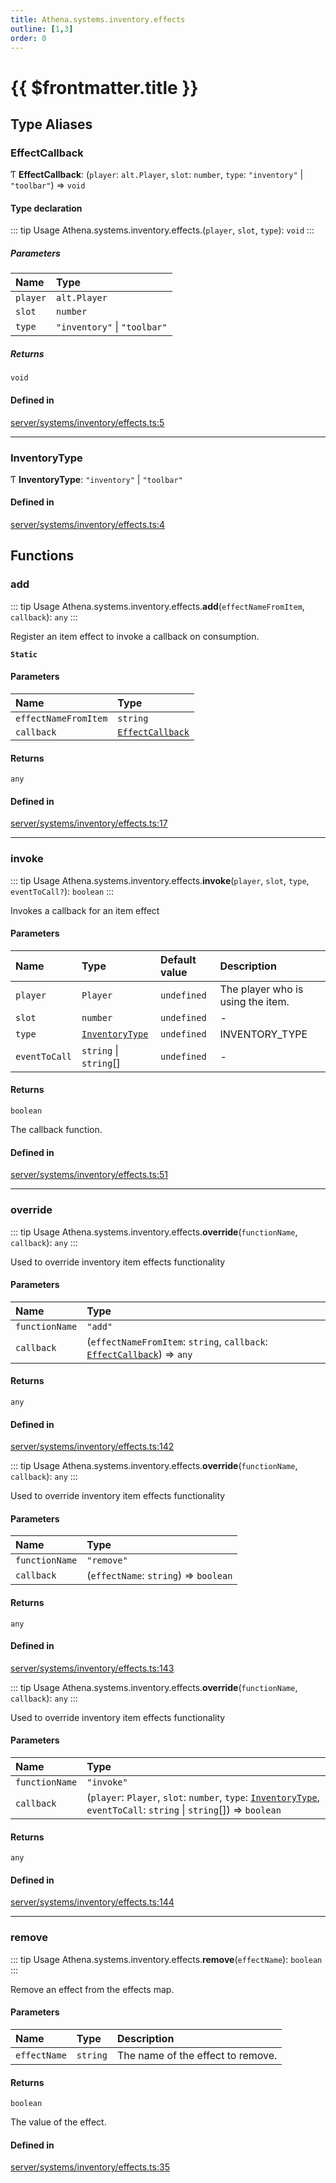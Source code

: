 ```yaml
---
title: Athena.systems.inventory.effects
outline: [1,3]
order: 0
---
```


# {{ $frontmatter.title }}


## Type Aliases

### EffectCallback

Ƭ **EffectCallback**: (`player`: `alt.Player`, `slot`: `number`, `type`: ``"inventory"`` \| ``"toolbar"``) => `void`

#### Type declaration

::: tip Usage
Athena.systems.inventory.effects.(`player`, `slot`, `type`): `void`
:::

##### Parameters

| Name | Type |
| :------ | :------ |
| `player` | `alt.Player` |
| `slot` | `number` |
| `type` | ``"inventory"`` \| ``"toolbar"`` |

##### Returns

`void`

#### Defined in

[server/systems/inventory/effects.ts:5](https://github.com/Stuyk/altv-athena/blob/c82c34f/src/core/server/systems/inventory/effects.ts#L5)

___

### InventoryType

Ƭ **InventoryType**: ``"inventory"`` \| ``"toolbar"``

#### Defined in

[server/systems/inventory/effects.ts:4](https://github.com/Stuyk/altv-athena/blob/c82c34f/src/core/server/systems/inventory/effects.ts#L4)

## Functions

### add

::: tip Usage
Athena.systems.inventory.effects.**add**(`effectNameFromItem`, `callback`): `any`
:::

Register an item effect to invoke a callback on consumption.

**`Static`**

#### Parameters

| Name | Type |
| :------ | :------ |
| `effectNameFromItem` | `string` |
| `callback` | [`EffectCallback`](server_systems_inventory_effects.md#EffectCallback) |

#### Returns

`any`

#### Defined in

[server/systems/inventory/effects.ts:17](https://github.com/Stuyk/altv-athena/blob/c82c34f/src/core/server/systems/inventory/effects.ts#L17)

___

### invoke

::: tip Usage
Athena.systems.inventory.effects.**invoke**(`player`, `slot`, `type`, `eventToCall?`): `boolean`
:::

Invokes a callback for an item effect

#### Parameters

| Name | Type | Default value | Description |
| :------ | :------ | :------ | :------ |
| `player` | `Player` | `undefined` | The player who is using the item. |
| `slot` | `number` | `undefined` | - |
| `type` | [`InventoryType`](server_systems_inventory_effects.md#InventoryType) | `undefined` | INVENTORY_TYPE |
| `eventToCall` | `string` \| `string`[] | `undefined` | - |

#### Returns

`boolean`

The callback function.

#### Defined in

[server/systems/inventory/effects.ts:51](https://github.com/Stuyk/altv-athena/blob/c82c34f/src/core/server/systems/inventory/effects.ts#L51)

___

### override

::: tip Usage
Athena.systems.inventory.effects.**override**(`functionName`, `callback`): `any`
:::

Used to override inventory item effects functionality

#### Parameters

| Name | Type |
| :------ | :------ |
| `functionName` | ``"add"`` |
| `callback` | (`effectNameFromItem`: `string`, `callback`: [`EffectCallback`](server_systems_inventory_effects.md#EffectCallback)) => `any` |

#### Returns

`any`

#### Defined in

[server/systems/inventory/effects.ts:142](https://github.com/Stuyk/altv-athena/blob/c82c34f/src/core/server/systems/inventory/effects.ts#L142)

::: tip Usage
Athena.systems.inventory.effects.**override**(`functionName`, `callback`): `any`
:::

Used to override inventory item effects functionality

#### Parameters

| Name | Type |
| :------ | :------ |
| `functionName` | ``"remove"`` |
| `callback` | (`effectName`: `string`) => `boolean` |

#### Returns

`any`

#### Defined in

[server/systems/inventory/effects.ts:143](https://github.com/Stuyk/altv-athena/blob/c82c34f/src/core/server/systems/inventory/effects.ts#L143)

::: tip Usage
Athena.systems.inventory.effects.**override**(`functionName`, `callback`): `any`
:::

Used to override inventory item effects functionality

#### Parameters

| Name | Type |
| :------ | :------ |
| `functionName` | ``"invoke"`` |
| `callback` | (`player`: `Player`, `slot`: `number`, `type`: [`InventoryType`](server_systems_inventory_effects.md#InventoryType), `eventToCall`: `string` \| `string`[]) => `boolean` |

#### Returns

`any`

#### Defined in

[server/systems/inventory/effects.ts:144](https://github.com/Stuyk/altv-athena/blob/c82c34f/src/core/server/systems/inventory/effects.ts#L144)

___

### remove

::: tip Usage
Athena.systems.inventory.effects.**remove**(`effectName`): `boolean`
:::

Remove an effect from the effects map.

#### Parameters

| Name | Type | Description |
| :------ | :------ | :------ |
| `effectName` | `string` | The name of the effect to remove. |

#### Returns

`boolean`

The value of the effect.

#### Defined in

[server/systems/inventory/effects.ts:35](https://github.com/Stuyk/altv-athena/blob/c82c34f/src/core/server/systems/inventory/effects.ts#L35)

